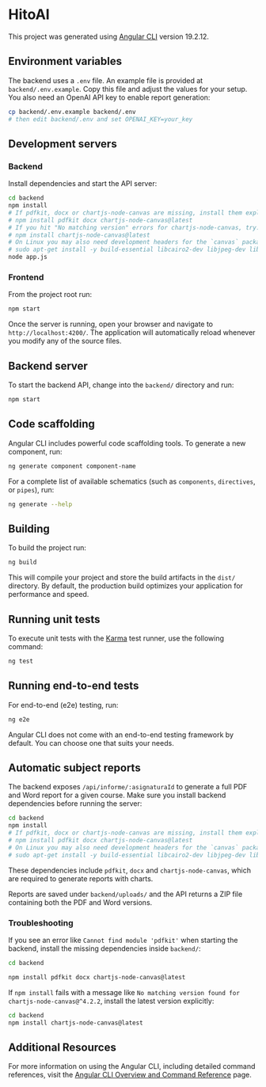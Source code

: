 # HitoAI

This project was generated using [Angular CLI](https://github.com/angular/angular-cli) version 19.2.12.

## Environment variables

The backend uses a `.env` file. An example file is provided at `backend/.env.example`. Copy this file and adjust the values for your setup. You also need an OpenAI API key to enable report generation:

```bash
cp backend/.env.example backend/.env
# then edit backend/.env and set OPENAI_KEY=your_key
```

## Development servers

### Backend

Install dependencies and start the API server:

```bash
cd backend
npm install
# If pdfkit, docx or chartjs-node-canvas are missing, install them explicitly
# npm install pdfkit docx chartjs-node-canvas@latest
# If you hit "No matching version" errors for chartjs-node-canvas, try:
# npm install chartjs-node-canvas@latest
# On Linux you may also need development headers for the `canvas` package:
# sudo apt-get install -y build-essential libcairo2-dev libjpeg-dev libpango1.0-dev libgif-dev librsvg2-dev
node app.js
```

### Frontend

From the project root run:

```bash
npm start
```

Once the server is running, open your browser and navigate to `http://localhost:4200/`. The application will automatically reload whenever you modify any of the source files.

## Backend server

To start the backend API, change into the `backend/` directory and run:

```bash
npm start
```

## Code scaffolding

Angular CLI includes powerful code scaffolding tools. To generate a new component, run:

```bash
ng generate component component-name
```

For a complete list of available schematics (such as `components`, `directives`, or `pipes`), run:

```bash
ng generate --help
```

## Building

To build the project run:

```bash
ng build
```

This will compile your project and store the build artifacts in the `dist/` directory. By default, the production build optimizes your application for performance and speed.

## Running unit tests

To execute unit tests with the [Karma](https://karma-runner.github.io) test runner, use the following command:

```bash
ng test
```

## Running end-to-end tests

For end-to-end (e2e) testing, run:

```bash
ng e2e
```

Angular CLI does not come with an end-to-end testing framework by default. You can choose one that suits your needs.

## Automatic subject reports

The backend exposes `/api/informe/:asignaturaId` to generate a full PDF
and Word report for a given course. Make sure you install backend
dependencies before running the server:

```bash
cd backend
npm install
# If pdfkit, docx or chartjs-node-canvas are missing, install them explicitly
# npm install pdfkit docx chartjs-node-canvas@latest
# On Linux you may also need development headers for the `canvas` package:
# sudo apt-get install -y build-essential libcairo2-dev libjpeg-dev libpango1.0-dev libgif-dev librsvg2-dev
```

These dependencies include `pdfkit`, `docx` and `chartjs-node-canvas`, which are required to generate reports with charts.

Reports are saved under `backend/uploads/` and the API returns a ZIP file
containing both the PDF and Word versions.

### Troubleshooting

If you see an error like `Cannot find module 'pdfkit'` when starting the
backend, install the missing dependencies inside `backend/`:

```bash
cd backend

npm install pdfkit docx chartjs-node-canvas@latest
```

If `npm install` fails with a message like `No matching version found for chartjs-node-canvas@^4.2.2`,
install the latest version explicitly:

```bash
cd backend
npm install chartjs-node-canvas@latest

```

## Additional Resources

For more information on using the Angular CLI, including detailed command references, visit the [Angular CLI Overview and Command Reference](https://angular.dev/tools/cli) page.
